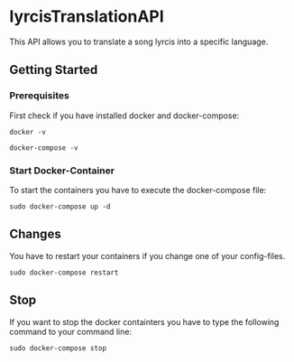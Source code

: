 # lyrcisTranslationAPI

This API allows you to translate a song lyrcis into a specific language.

## Getting Started

### Prerequisites

First check if you have installed docker and docker-compose:
```
docker -v
```
```
docker-compose -v
```

### Start Docker-Container

To start the containers you have to execute the docker-compose file:
```
sudo docker-compose up -d
```

## Changes

You have to restart your containers if you change one of your config-files.
```
sudo docker-compose restart
```

## Stop

If you want to stop the docker containters you have to type the following command to your command line:
```
sudo docker-compose stop
```